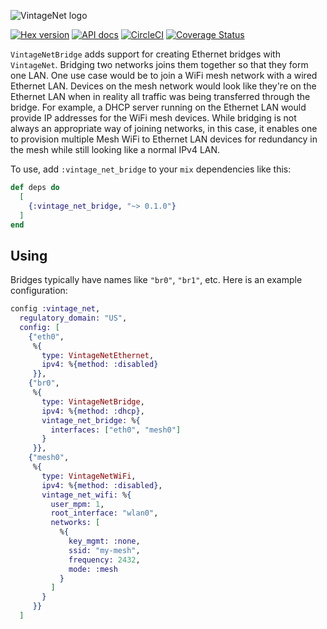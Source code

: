 ![VintageNet logo](assets/logo.png)

[![Hex version](https://img.shields.io/hexpm/v/vintage_net_bridge.svg "Hex version")](https://hex.pm/packages/vintage_net_bridge)
[![API docs](https://img.shields.io/hexpm/v/vintage_net_bridge.svg?label=hexdocs "API docs")](https://hexdocs.pm/vintage_net_bridge/VintageNetBridge.html)
[![CircleCI](https://circleci.com/gh/nerves-networking/vintage_net_bridge.svg?style=svg)](https://circleci.com/gh/nerves-networking/vintage_net_bridge)
[![Coverage Status](https://coveralls.io/repos/github/nerves-networking/vintage_net_bridge/badge.svg?branch=master)](https://coveralls.io/github/nerves-networking/vintage_net_bridge?branch=master)

`VintageNetBridge` adds support for creating Ethernet bridges with `VintageNet`.
Bridging two networks joins them together so that they form one LAN. One use
case would be to join a WiFi mesh network with a wired Ethernet LAN. Devices on
the mesh network would look like they're on the Ethernet LAN when in reality all
traffic was being transferred through the bridge. For example, a DHCP server
running on the Ethernet LAN would provide IP addresses for the WiFi mesh
devices. While bridging is not always an appropriate way of joining networks, in
this case, it enables one to provision multiple Mesh WiFi to Ethernet LAN
devices for redundancy in the mesh while still looking like a normal IPv4 LAN.

To use, add `:vintage_net_bridge` to your `mix` dependencies like this:

```elixir
def deps do
  [
    {:vintage_net_bridge, "~> 0.1.0"}
  ]
end
```

## Using

Bridges typically have names like `"br0"`, `"br1"`, etc. Here is an example
configuration:

```elixir
config :vintage_net,
  regulatory_domain: "US",
  config: [
    {"eth0",
     %{
       type: VintageNetEthernet,
       ipv4: %{method: :disabled}
     }},
    {"br0",
     %{
       type: VintageNetBridge,
       ipv4: %{method: :dhcp},
       vintage_net_bridge: %{
         interfaces: ["eth0", "mesh0"]
       }
     }},
    {"mesh0",
     %{
       type: VintageNetWiFi,
       ipv4: %{method: :disabled},
       vintage_net_wifi: %{
         user_mpm: 1,
         root_interface: "wlan0",
         networks: [
           %{
             key_mgmt: :none,
             ssid: "my-mesh",
             frequency: 2432,
             mode: :mesh
           }
         ]
       }
     }}
  ]
```

